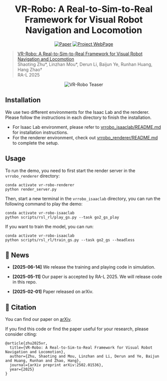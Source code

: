 <div align="center">

# VR-Robo: A Real-to-Sim-to-Real Framework for Visual Robot Navigation and Locomotion

[![Paper](https://img.shields.io/badge/arXiv-2502.01536-brightgreen)](https://arxiv.org/abs/2502.01536) [![Project WebPage](https://img.shields.io/badge/Project-webpage-%23fc4d5d)](https://vr-robo.github.io/)

</div>

> [VR-Robo: A Real-to-Sim-to-Real Framework for Visual Robot Navigation and Locomotion](https://vr-robo.github.io/) \
> Shaoting Zhu*, Linzhan Mou*, Derun Li, Baijun Ye, Runhan Huang, Hang Zhao† \
> RA-L 2025

<div align="center">
    <img src="teaser.png" alt="VR-Robo Teaser" style="max-width: 100%;" />
</div>

## Installation
We use two different environments for the Isaac Lab and the renderer. Please follow the instructions in each directory to finish the installation.
- For Isaac Lab environment, please refer to [vrrobo_isaaclab/README.md](vrrobo_isaaclab/README.md) for installation instructions.
- For the renderer environment, check out [vrrobo_renderer/README.md](vrrobo_renderer/README.md) to complete the setup.

## Usage
To run the demo, you need to first start the render server in the `vrrobo_renderer` directory:
```shell
conda activate vr-robo-renderer
python render_server.py
```
Then, start a new terminal in the `vrrobo_isaaclab` directory, you can run the following command to play the demo:
```shell
conda activate vr-robo-isaaclab
python scripts/rsl_rl/play_gs.py --task go2_gs_play
```
If you want to train the model, you can run:
```shell
conda activate vr-robo-isaaclab
python scripts/rsl_rl/train_gs.py --task go2_gs --headless
```

## 🧷 News

- **[2025-06-14]** We release the training and playing code in simulation.

- **[2025-05-11]** Our paper is accepted by RA-L 2025. We will release code in this repo.

- **[2025-02-01]** Paper released on arXiv.


## 📝 Citation

You can find our paper on [arXiv](https://arxiv.org/pdf/2502.01536).

If you find this code or find the paper useful for your research, please consider citing:

```
@article{zhu2025vr,
  title={VR-Robo: A Real-to-Sim-to-Real Framework for Visual Robot Navigation and Locomotion},
  author={Zhu, Shaoting and Mou, Linzhan and Li, Derun and Ye, Baijun and Huang, Runhan and Zhao, Hang},
  journal={arXiv preprint arXiv:2502.01536},
  year={2025}
}
```
